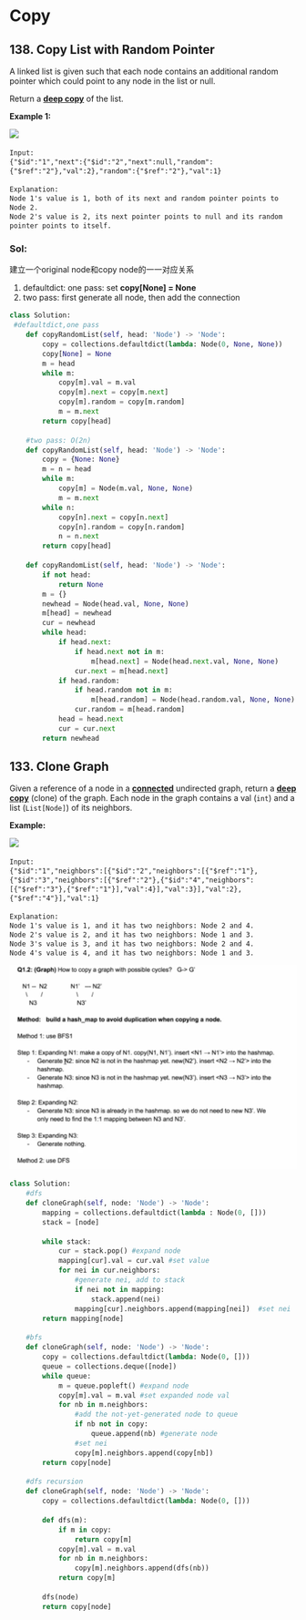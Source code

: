 # Copy

## 138. Copy List with Random Pointer

A linked list is given such that each node contains an additional random pointer which could point to any node in the list or null.

Return a [**deep copy**](https://en.wikipedia.org/wiki/Object_copying#Deep_copy) of the list.

**Example 1:**

![](https://discuss.leetcode.com/uploads/files/1470150906153-2yxeznm.png)

```text
Input:
{"$id":"1","next":{"$id":"2","next":null,"random":{"$ref":"2"},"val":2},"random":{"$ref":"2"},"val":1}

Explanation:
Node 1's value is 1, both of its next and random pointer points to Node 2.
Node 2's value is 2, its next pointer points to null and its random pointer points to itself.
```

### Sol:

建立一个original node和copy node的一一对应关系

1. defaultdict: one pass: set  **copy\[None\] = None**  
2. two pass: first generate all node, then add the connection

```python
class Solution:
 #defaultdict,one pass 
    def copyRandomList(self, head: 'Node') -> 'Node':
        copy = collections.defaultdict(lambda: Node(0, None, None))
        copy[None] = None
        m = head
        while m:
            copy[m].val = m.val
            copy[m].next = copy[m.next]
            copy[m].random = copy[m.random]
            m = m.next
        return copy[head]
    
    #two pass: O(2n)
    def copyRandomList(self, head: 'Node') -> 'Node':
        copy = {None: None}
        m = n = head       
        while m:
            copy[m] = Node(m.val, None, None)
            m = m.next
        while n:
            copy[n].next = copy[n.next]
            copy[n].random = copy[n.random]
            n = n.next
        return copy[head]   
        
    def copyRandomList(self, head: 'Node') -> 'Node':
        if not head:
            return None
        m = {}
        newhead = Node(head.val, None, None)
        m[head] = newhead
        cur = newhead
        while head:
            if head.next:
                if head.next not in m:
                    m[head.next] = Node(head.next.val, None, None)                   
                cur.next = m[head.next]          
            if head.random:
                if head.random not in m:
                    m[head.random] = Node(head.random.val, None, None)
                cur.random = m[head.random]
            head = head.next
            cur = cur.next
        return newhead
```

## 133. Clone Graph

Given a reference of a node in a [**connected**](https://en.wikipedia.org/wiki/Connectivity_%28graph_theory%29#Connected_graph) undirected graph, return a [**deep copy**](https://en.wikipedia.org/wiki/Object_copying#Deep_copy) \(clone\) of the graph. Each node in the graph contains a val \(`int`\) and a list \(`List[Node]`\) of its neighbors.

**Example:**

![](https://assets.leetcode.com/uploads/2019/02/19/113_sample.png)

```text
Input:
{"$id":"1","neighbors":[{"$id":"2","neighbors":[{"$ref":"1"},{"$id":"3","neighbors":[{"$ref":"2"},{"$id":"4","neighbors":[{"$ref":"3"},{"$ref":"1"}],"val":4}],"val":3}],"val":2},{"$ref":"4"}],"val":1}

Explanation:
Node 1's value is 1, and it has two neighbors: Node 2 and 4.
Node 2's value is 2, and it has two neighbors: Node 1 and 3.
Node 3's value is 3, and it has two neighbors: Node 2 and 4.
Node 4's value is 4, and it has two neighbors: Node 1 and 3.
```

![](../../.gitbook/assets/image%20%2838%29.png)

```python
class Solution:
    #dfs
    def cloneGraph(self, node: 'Node') -> 'Node':
        mapping = collections.defaultdict(lambda : Node(0, []))
        stack = [node]
        
        while stack:
            cur = stack.pop() #expand node
            mapping[cur].val = cur.val #set value
            for nei in cur.neighbors:
                #generate nei, add to stack
                if nei not in mapping:
                    stack.append(nei)
                mapping[cur].neighbors.append(mapping[nei])  #set nei              
        return mapping[node]
        
    #bfs
    def cloneGraph(self, node: 'Node') -> 'Node':
        copy = collections.defaultdict(lambda: Node(0, []))
        queue = collections.deque([node])
        while queue:
            m = queue.popleft() #expand node
            copy[m].val = m.val #set expanded node val        
            for nb in m.neighbors: 
                #add the not-yet-generated node to queue
                if nb not in copy:
                    queue.append(nb) #generate node
                #set nei
                copy[m].neighbors.append(copy[nb])
        return copy[node]
        
    #dfs recursion
    def cloneGraph(self, node: 'Node') -> 'Node':
        copy = collections.defaultdict(lambda: Node(0, []))
        
        def dfs(m):
            if m in copy:
                return copy[m]                
            copy[m].val = m.val
            for nb in m.neighbors:
                copy[m].neighbors.append(dfs(nb))
            return copy[m]
        
        dfs(node)
        return copy[node]
```

